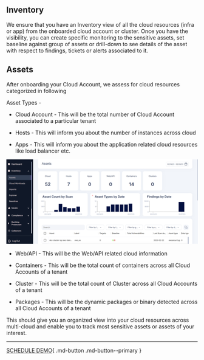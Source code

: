 

## **Inventory**



We ensure that you have an Inventory view of all the cloud resources (infra or app) from the onboarded cloud account or cluster. Once you have the visibility, you can create specific monitoring to the sensitive assets, set baseline against group of assets or drill-down to see details of the asset with respect to findings, tickets or alerts associated to it.



## **Assets**

After onboarding your Cloud Account, we assess for cloud resources categorized in following

Asset Types -

+ Cloud Account - This will be the total number of Cloud Account associated to a particular tenant

+ Hosts - This will inform you about the number of instances across cloud

+ Apps - This will inform you about the application related cloud resources like load balancer etc.

![](images/assets.png)


+ Web/API - This will be the Web/API related cloud information

+ Containers - This will be the total count of containers across all Cloud Accounts of a tenant

+ Cluster - This will be the total count of Cluster across all Cloud Accounts of a tenant

+ Packages - This will be the dynamic packages or binary detected across all Cloud Accounts of a tenant

This should give you an organized view into your cloud resources across multi-cloud and enable you to track most sensitive assets or assets of your interest.


- - -
[SCHEDULE DEMO](https://www.accuknox.com/contact-us){ .md-button .md-button--primary }